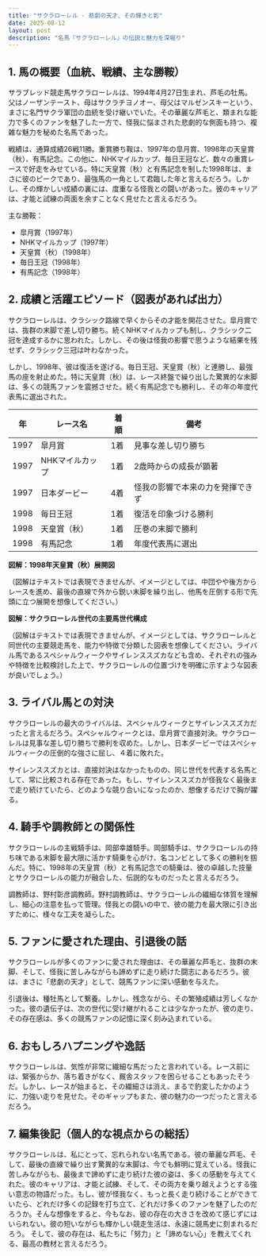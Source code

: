 ```yaml
---
title: "サクラローレル - 悲劇の天才、その輝きと影"
date: 2025-08-12
layout: post
description: "名馬『サクラローレル』の伝説と魅力を深堀り"
---
```


## 1. 馬の概要（血統、戦績、主な勝鞍）

サラブレッド競走馬サクラローレルは、1994年4月27日生まれ、芦毛の牡馬。父はノーザンテースト、母はサクラチヨノオー、母父はマルゼンスキーという、まさに名門サクラ軍団の血統を受け継いでいた。その華麗な芦毛と、類まれな能力で多くのファンを魅了した一方で、怪我に悩まされた悲劇的な側面も持つ、複雑な魅力を秘めた名馬であった。

戦績は、通算成績26戦11勝。重賞勝ち鞍は、1997年の皐月賞、1998年の天皇賞（秋）、有馬記念。この他に、NHKマイルカップ、毎日王冠など、数々の重賞レースで好走をみせている。特に天皇賞（秋）と有馬記念を制した1998年は、まさに彼のピークであり、最強馬の一角として君臨した年と言えるだろう。しかし、その輝かしい成績の裏には、度重なる怪我との闘いがあった。彼のキャリアは、才能と試練の両面を余すことなく見せたと言えるだろう。

主な勝鞍：

* 皐月賞（1997年）
* NHKマイルカップ（1997年）
* 天皇賞（秋）（1998年）
* 毎日王冠（1998年）
* 有馬記念（1998年）


## 2. 成績と活躍エピソード（図表があれば出力）

サクラローレルは、クラシック路線で早くからその才能を開花させた。皐月賞では、抜群の末脚で差し切り勝ち。続くNHKマイルカップも制し、クラシック二冠を達成するかに思われた。しかし、その後は怪我の影響で思うような結果を残せず、クラシック三冠は叶わなかった。

しかし、1998年、彼は復活を遂げる。毎日王冠、天皇賞（秋）と連勝し、最強馬の座を射止めた。特に天皇賞（秋）は、レース終盤で繰り出した驚異的な末脚は、多くの競馬ファンを震撼させた。続く有馬記念でも勝利し、その年の年度代表馬に選出された。

| 年 | レース名 | 着順 | 備考 |
|---|---|---|---|
| 1997 | 皐月賞 | 1着 | 見事な差し切り勝ち |
| 1997 | NHKマイルカップ | 1着 | 2歳時からの成長が顕著 |
| 1997 | 日本ダービー | 4着 | 怪我の影響で本来の力を発揮できず |
| 1998 | 毎日王冠 | 1着 | 復活を印象づける勝利 |
| 1998 | 天皇賞（秋） | 1着 | 圧巻の末脚で勝利 |
| 1998 | 有馬記念 | 1着 | 年度代表馬に選出 |


**図解：1998年天皇賞（秋）展開図**

（図解はテキストでは表現できませんが、イメージとしては、中団やや後方からレースを進め、最後の直線で外から鋭い末脚を繰り出し、他馬を圧倒する形で先頭に立つ展開を想像してください。）


**図解：サクラローレル世代の主要馬世代構成**

（図解はテキストでは表現できませんが、イメージとしては、サクラローレルと同世代の主要競走馬を、能力や特徴で分類した図表を想像してください。ライバル馬であるスペシャルウィークやサイレンススズカなども含め、それぞれの強みや特徴を比較検討した上で、サクラローレルの位置づけを明確に示すような図表が良いでしょう。）


## 3. ライバル馬との対決

サクラローレルの最大のライバルは、スペシャルウィークとサイレンススズカだったと言えるだろう。スペシャルウィークとは、皐月賞で直接対決。サクラローレルは見事な差し切り勝ちで勝利を収めた。しかし、日本ダービーではスペシャルウィークの圧倒的な強さに屈し、４着に敗れた。

サイレンススズカとは、直接対決はなかったものの、同じ世代を代表する名馬として、常に比較される存在であった。もし、サイレンススズカが怪我なく最後まで走り続けていたら、どのような競り合いになったのか、想像するだけで胸が躍る。


## 4. 騎手や調教師との関係性

サクラローレルの主戦騎手は、岡部幸雄騎手。岡部騎手は、サクラローレルの持ち味である末脚を最大限に活かす騎乗を心がけ、名コンビとして多くの勝利を掴んだ。特に、1998年の天皇賞（秋）と有馬記念での騎乗は、彼の卓越した技量とサクラローレルの能力が融合した、伝説的なものだったと言えるだろう。

調教師は、野村彰彦調教師。野村調教師は、サクラローレルの繊細な体質を理解し、細心の注意を払って管理。怪我との闘いの中で、彼の能力を最大限に引き出すために、様々な工夫を凝らした。


## 5. ファンに愛された理由、引退後の話

サクラローレルが多くのファンに愛された理由は、その華麗な芦毛と、抜群の末脚、そして、怪我に苦しみながらも諦めずに走り続けた闘志にあるだろう。彼は、まさに「悲劇の天才」として、競馬ファンに深い感動を与えた。

引退後は、種牡馬として繋養。しかし、残念ながら、その繁殖成績は芳しくなかった。彼の遺伝子は、次の世代に受け継がれることは少なかったが、彼の走り、その存在感は、多くの競馬ファンの記憶に深く刻み込まれている。


## 6. おもしろハプニングや逸話

サクラローレルは、気性が非常に繊細な馬だったと言われている。レース前には、緊張からか、落ち着きがなく、厩舎スタッフを困らせることもあったそうだ。しかし、レースが始まると、その繊細さは消え、まるで豹変したかのように、力強い走りを見せた。そのギャップもまた、彼の魅力の一つだったと言えるだろう。


## 7. 編集後記（個人的な視点からの総括）

サクラローレルは、私にとって、忘れられない名馬である。彼の華麗な芦毛、そして、最後の直線で繰り出す驚異的な末脚は、今でも鮮明に覚えている。怪我に苦しみながらも、最後まで諦めずに走り続けた彼の姿は、多くの感動を与えてくれた。彼のキャリアは、才能と試練、そして、その両方を乗り越えようとする強い意志の物語だった。もし、彼が怪我なく、もっと長く走り続けることができていたら、どれだけ多くの記録を打ち立て、どれだけ多くのファンを魅了したのだろうか。そんな想像をすると、今もなお、彼の存在の大きさを改めて感じずにはいられない。彼の短いながらも輝かしい競走生活は、永遠に競馬史に刻まれるだろう。  そして、彼の存在は、私たちに「努力」と「諦めない心」を教えてくれる、最高の教材と言えるだろう。
